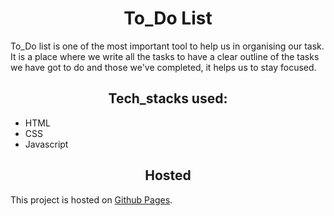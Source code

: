 <h1 align="center">To_Do List</h1>

To_Do list is one of the most important tool to help us in organising our task. It is a place where we write all the tasks to have a clear outline of the tasks we have got to do and those we've completed, it helps us to stay focused.

 <h2 align="center">Tech_stacks used:</h2>
 
 - HTML
 - CSS
 - Javascript


<h2 align="center">Hosted</h2>

This project is hosted on [Github Pages](https://github.com/Harshkumar62367/To_Do/deployments/activity_log?environment=github-pages).



